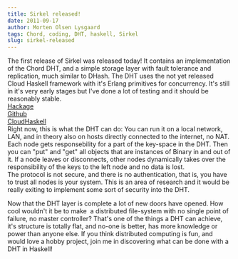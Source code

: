 ```yaml
---
title: Sirkel released!
date: 2011-09-17
author: Morten Olsen Lysgaard
tags: Chord, coding, DHT, haskell, Sirkel
slug: sirkel-released
---
```


The first release of Sirkel was released today! It contains an
implementation of the Chord DHT, and a simple storage layer with fault
tolerance and replication, much similar to DHash. The DHT uses the not
yet released Cloud Haskell framework with it's Erlang primitives for
concurrency. It's still in it's very early stages but I've done a lot of
testing and it should be reasonably stable.\
[Hackage](http://hackage.haskell.org/package/sirkel-0.1)\
[Github](https://github.com/molysgaard/Sirkel)\
[CloudHaskell](https://github.com/jepst/CloudHaskell)\
Right now, this is what the DHT can do: You can run it on a local
network, LAN, and in theory also on hosts directly connected to the
internet, no NAT. Each node gets responsebility for a part of the
key-space in the DHT. Then you can "put" and "get" all objects that are
instances of Binary in and out of it. If a node leaves or disconnects,
other nodes dynamically takes over the responsibility of the keys to the
left node and no data is lost.\
The protocol is not secure, and there is no authentication, that is, you
have to trust all nodes is your system. This is an area of research and
it would be really exiting to implement some sort of security into the
DHT.

Now that the DHT layer is complete a lot of new doors have opened. How
cool wouldn't it be to make  a distributed file-system with no single
point of failure, no master controller? That's one of the things a DHT
can achieve, it's structure is totally flat, and no-one is better, has
more knowledge or power than anyone else. If you think distributed
computing is fun, and would love a hobby project, join me in discovering
what can be done with a DHT in Haskell!
